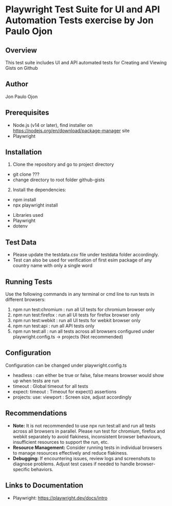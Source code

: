 # Playwright Test Suite for UI and API Automation Tests exercise by Jon Paulo Ojon
## Overview
This test suite includes UI and API automated tests for Creating and Viewing Gists on Github

## Author
Jon Paulo Ojon

## Prerequisites
* Node.js (v14 or later), find installer on https://nodejs.org/en/download/package-manager site
* Playwright

## Installation
1. Clone the repository and go to project directory
- git clone ???
- change directory to root folder github-gists

2. Install the dependencies:
- npm install
- npx playwright install

* Libraries used
* Playwright
* dotenv


## Test Data
- Please update the testdata.csv file under testdata folder accordingly. 
- Test can also be used for verification of first esim package of any country name with only a single word

## Running Tests
Use the following commands in any terminal or cmd line to run tests in different browsers:
1. npm run test:chromium    : run all UI tests for chromium browser only
2. npm run test:firefox     : run all UI tests for firefox browser only
3. npm run test:webkit      : run all UI tests for webkit browser only
4. npm run test:api         : run all API tests only
5. npm run test:all         : run all tests across all browsers configured under playwright.config.ts -> projects (Not recommended)

## Configuration
Configuration can be changed under playwright.config.ts
- headless                  : can either be true or false, false means browser would show up when tests are run
- timeout                   : Global timeout for all tests
- expect: timeout           : Timeout for expect() assertions
- projects: use: viewport   : Screen size, adjust accordingly

## Recommendations
- **Note:** It is not recommended to use npx run test:all and run all tests across all browsers in parallel. Please run test for chromium, firefox and webkit separately to avoid flakiness, inconsistent browser behaviours, insufficient resources to support the run, etc.
- **Resource Management:** Consider running tests in individual browsers to manage resources effectively and reduce flakiness.
- **Debugging:** If encountering issues, review logs and screenshots to diagnose problems. Adjust test cases if needed to handle browser-specific behaviors.

## Links to Documentation
- Playwright: https://playwright.dev/docs/intro